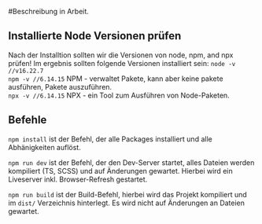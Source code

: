 #Beschreibung in Arbeit.

## Installierte Node Versionen prüfen
Nach der Installtion sollten wir die Versionen von node, npm, and npx prüfen! Im ergebnis sollten folgende Versionen installiert sein:
`node -v //v16.22.7`\
`npm -v //6.14.15` NPM - verwaltet Pakete, kann aber keine pakete ausführen, Pakete auszuführen. \
`npx -v //6.14.15` NPX - ein Tool zum Ausführen von Node-Paketen.

## Befehle
`npm install` ist der Befehl, der alle Packages installiert und alle Abhänigkeiten auflöst.

`npm run dev` ist der Befehl, der den Dev-Server startet, alles Dateien werden kompiliert (TS, SCSS) und auf Änderungen gewartet. Hierbei wird ein Liveserver inkl. Browser-Refresh gestartet.

`npm run build` ist der Build-Befehl, hierbei wird das Projekt kompiliert und im `dist/` Verzeichnis hinterlegt. Es wird nicht auf Änderungen an Dateien gewartet.
